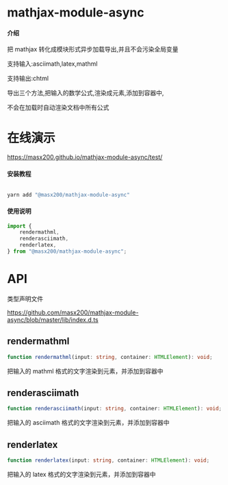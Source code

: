 # mathjax-module-async

#### 介绍

把 mathjax 转化成模块形式异步加载导出,并且不会污染全局变量

支持输入:asciimath,latex,mathml

支持输出:chtml

导出三个方法,把输入的数学公式,渲染成元素,添加到容器中,

不会在加载时自动渲染文档中所有公式

# 在线演示

https://masx200.github.io/mathjax-module-async/test/

#### 安装教程

```powershell

yarn add "@masx200/mathjax-module-async"
```

#### 使用说明

```js
import {
    rendermathml,
    renderasciimath,
    renderlatex,
} from "@masx200/mathjax-module-async";
```

# API

类型声明文件

https://github.com/masx200/mathjax-module-async/blob/master/lib/index.d.ts

## rendermathml

```ts
function rendermathml(input: string, container: HTMLElement): void;
```

把输入的 mathml 格式的文字渲染到元素，并添加到容器中

## renderasciimath

```ts
function renderasciimath(input: string, container: HTMLElement): void;
```

把输入的 asciimath 格式的文字渲染到元素，并添加到容器中

## renderlatex

```ts
function renderlatex(input: string, container: HTMLElement): void;
```

把输入的 latex 格式的文字渲染到元素，并添加到容器中

